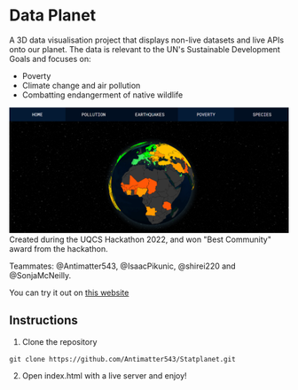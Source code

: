 # Data Planet
A 3D data visualisation project that displays non-live datasets and live APIs onto our planet. The data is relevant to the UN's Sustainable Development Goals and focuses on:
- Poverty
- Climate change and air pollution
- Combatting endangerment of native wildlife

![Earth_poverty](images/readme_show.png)
Created during the UQCS Hackathon 2022, and won "Best Community" award from the hackathon.

Teammates: @Antimatter543, @IsaacPikunic, @shirei220 and @SonjaMcNeilly. 

You can try it out on [this website](ntimatter543.github.io/statplanet/)
## Instructions
1. Clone the repository
```
git clone https://github.com/Antimatter543/Statplanet.git
```


2. Open index.html with a live server and enjoy!

